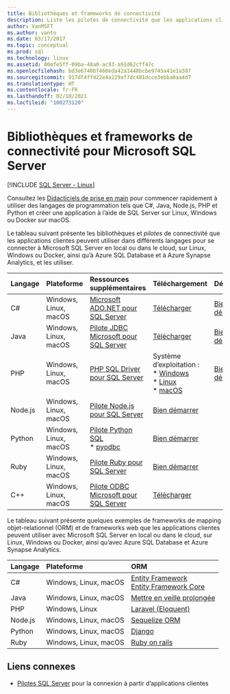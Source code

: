 ```yaml
---
title: Bibliothèques et frameworks de connectivité
description: Liste les pilotes de connectivité que les applications clientes peuvent utiliser dans différents langages pour se connecter à Microsoft SQL Server en local ou dans le cloud, sur Linux, Windows ou Docker, ainsi qu’à Azure SQL Database et à Azure Synapse Analytics.
author: VanMSFT
ms.author: vanto
ms.date: 03/17/2017
ms.topic: conceptual
ms.prod: sql
ms.technology: linux
ms.assetid: 80efe5ff-09ba-48a0-ac93-a91d62cff47c
ms.openlocfilehash: bd3e6740bf460eda42a1448bcbe9745a41e1a387
ms.sourcegitcommit: 917df4ffd22e4a229af7dc481dcce3ebba0aa4d7
ms.translationtype: HT
ms.contentlocale: fr-FR
ms.lasthandoff: 02/10/2021
ms.locfileid: "100273120"
---
```

# <a name="connectivity-libraries-and-frameworks-for-microsoft-sql-server"></a>Bibliothèques et frameworks de connectivité pour Microsoft SQL Server

[!INCLUDE [SQL Server - Linux](../includes/applies-to-version/sql-linux.md)]

Consultez les [Didacticiels de prise en main](https://aka.ms/sqldev) pour commencer rapidement à utiliser des langages de programmation tels que C#, Java, Node.js, PHP et Python et créer une application à l’aide de SQL Server sur Linux, Windows ou Docker sur macOS.

Le tableau suivant présente les bibliothèques et *pilotes* de connectivité que les applications clientes peuvent utiliser dans différents langages pour se connecter à Microsoft SQL Server en local ou dans le cloud, sur Linux, Windows ou Docker, ainsi qu’à Azure SQL Database et à Azure Synapse Analytics, et les utiliser. 

| Langage | Plateforme | Ressources supplémentaires | Téléchargement | Découvrir |
| :-- | :-- | :-- | :-- | :-- |
| C# | Windows, Linux, macOS | [Microsoft ADO.NET pour SQL Server](../connect/ado-net/microsoft-ado-net-sql-server.md) | [Télécharger](https://msdn.microsoft.com/vstudio/aa496123.aspx) | [Bien démarrer](https://www.microsoft.com/sql-server/developer-get-started/csharp/ubuntu)
| Java | Windows, Linux, macOS | [Pilote JDBC Microsoft pour SQL Server](../connect/jdbc/microsoft-jdbc-driver-for-sql-server.md) | [Télécharger](https://go.microsoft.com/fwlink/?LinkId=245496) |  [Bien démarrer](https://www.microsoft.com/sql-server/developer-get-started/java/ubuntu)
| PHP | Windows, Linux, macOS| [PHP SQL Driver pour SQL Server](../connect/php/microsoft-php-driver-for-sql-server.md) | Système d’exploitation : <br/> \* [Windows](https://www.microsoft.com/download/details.aspx?id=20098) <br/> \* [Linux](https://github.com/Microsoft/msphpsql/tree/dev#install-unix) <br/> \* [macOS](https://github.com/Microsoft/msphpsql/tree/dev#install-unix) |  [Bien démarrer](https://www.microsoft.com/sql-server/developer-get-started/php/ubuntu)
| Node.js | Windows, Linux, macOS | [Pilote Node.js pour SQL Server](../connect/node-js/node-js-driver-for-sql-server.md) |  [Bien démarrer](https://www.microsoft.com/sql-server/developer-get-started/node/ubuntu)
| Python | Windows, Linux, macOS | [Pilote Python SQL](../connect/python/python-driver-for-sql-server.md) <br/> \* [pyodbc](../connect/python/pyodbc/step-1-configure-development-environment-for-pyodbc-python-development.md) |  [Bien démarrer](https://www.microsoft.com/sql-server/developer-get-started/python/ubuntu)
| Ruby | Windows, Linux, macOS | [Pilote Ruby pour SQL Server](../connect/ruby/ruby-driver-for-sql-server.md) | [Bien démarrer](https://www.microsoft.com/sql-server/developer-get-started/ruby/ubuntu)
| C++ | Windows, Linux, macOS | [Pilote ODBC Microsoft pour SQL Server](../connect/odbc/microsoft-odbc-driver-for-sql-server.md) | [Télécharger](../connect/odbc/microsoft-odbc-driver-for-sql-server.md) |  

Le tableau suivant présente quelques exemples de frameworks de mapping objet-relationnel (ORM) et de frameworks web que les applications clientes peuvent utiliser avec Microsoft SQL Server en local ou dans le cloud, sur Linux, Windows ou Docker, ainsi qu’avec Azure SQL Database et Azure Synapse Analytics. 

| Langage | Plateforme | ORM |
| :-- | :-- | :-- |
| C# | Windows, Linux, macOS | [Entity Framework](/ef)<br>[Entity Framework Core](/ef/core/index) |
| Java | Windows, Linux, macOS |[Mettre en veille prolongée](https://hibernate.org/orm)|
| PHP | Windows, Linux | [Laravel (Eloquent)](https://laravel.com/docs/5.0/eloquent) |
| Node.js | Windows, Linux, macOS | [Sequelize ORM](http://sequelize.org/) |
| Python | Windows, Linux, macOS |[Django](https://www.djangoproject.com/) |
| Ruby | Windows, Linux, macOS | [Ruby on rails](https://rubyonrails.org/) |

## <a name="related-links"></a>Liens connexes
- [Pilotes SQL Server](../connect/sql-connection-libraries.md) pour la connexion à partir d’applications clientes